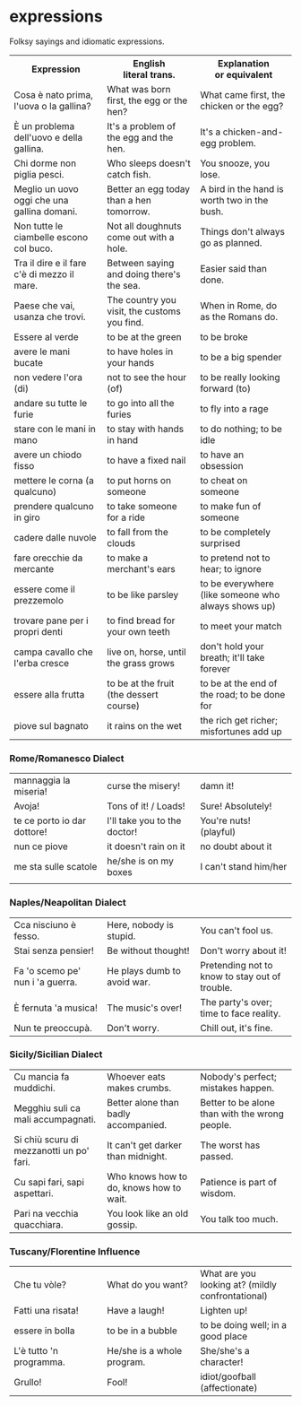 # expressions

Folksy sayings and idiomatic expressions.

<p>
<table>
<tr>
<th>Expression</th><th>English<br/>literal trans.</th><th>Explanation<br/>or equivalent</th>
</tr>
<tr>
<td width="33%">Cosa è nato prima, l'uova o la gallina?</td>
<td width="33%">What was born first, the egg or the hen?</td>
<td width="34%">What came first, the chicken or the egg?</td>
</tr>
<tr>
<td width="33%">È un problema dell'uovo e della gallina.</td>
<td width="33%">It's a problem of the egg and the hen.</td>
<td width="34%">It's a chicken-and-egg problem.</td>
</tr>
<tr>
<td width="33%">Chi dorme non piglia pesci.</td>
<td width="33%">Who sleeps doesn't catch fish.</td>
<td width="34%">You snooze, you lose.</td>
</tr>
<tr>
<td width="33%">Meglio un uovo oggi che una gallina domani.</td>
<td width="33%">Better an egg today than a hen tomorrow.</td>
<td width="34%">A bird in the hand is worth two in the bush.</td>
</tr>
<tr>
<td width="33%">Non tutte le ciambelle escono col buco.</td>
<td width="33%">Not all doughnuts come out with a hole.</td>
<td width="34%">Things don't always go as planned.</td>
</tr>
<tr>
<td width="33%">Tra il dire e il fare c'è di mezzo il mare.</td>
<td width="33%">Between saying and doing there's the sea.</td>
<td width="34%">Easier said than done.</td>
</tr>
<tr>
<td width="33%">Paese che vai, usanza che trovi.</td>
<td width="33%">The country you visit, the customs you find.</td>
<td width="34%">When in Rome, do as the Romans do.</td>
</tr>
<tr>
<td width="33%">Essere al verde</td>
<td width="33%">to be at the green</td>
<td width="34%">to be broke</td>
</tr>
<tr>
<td width="33%">avere le mani bucate</td>
<td width="33%">to have holes in your hands</td>
<td width="34%">to be a big spender</td>
</tr>
<tr>
<td width="33%">non vedere l'ora (di)</td>
<td width="33%">not to see the hour (of)</td>
<td width="34%">to be really looking forward (to)</td>
</tr>
<tr>
<td width="33%">andare su tutte le furie</td>
<td width="33%">to go into all the furies</td>
<td width="34%">to fly into a rage</td>
</tr>
<tr>
<td width="33%">stare con le mani in mano</td>
<td width="33%">to stay with hands in hand</td>
<td width="34%">to do nothing; to be idle</td>
</tr>
<tr>
<td width="33%">avere un chiodo fisso</td>
<td width="33%">to have a fixed nail</td>
<td width="34%">to have an obsession</td>
</tr>
<tr>
<td width="33%">mettere le corna (a qualcuno)</td>
<td width="33%">to put horns on someone</td>
<td width="34%">to cheat on someone</td>
</tr>
<tr>
<td width="33%">prendere qualcuno in giro</td>
<td width="33%">to take someone for a ride</td>
<td width="34%">to make fun of someone</td>
</tr>
<tr>
<td width="33%">cadere dalle nuvole</td>
<td width="33%">to fall from the clouds</td>
<td width="34%">to be completely surprised</td>
</tr>
<tr>
<td width="33%">fare orecchie da mercante</td>
<td width="33%">to make a merchant's ears</td>
<td width="34%">to pretend not to hear; to ignore</td>
</tr>
<tr>
<td width="33%">essere come il prezzemolo</td>
<td width="33%">to be like parsley</td>
<td width="34%">to be everywhere (like someone who always shows up)</td>
</tr>
<tr>
<td width="33%">trovare pane per i propri denti</td>
<td width="33%">to find bread for your own teeth</td>
<td width="34%">to meet your match</td>
</tr>
<tr>
<td width="33%">campa cavallo che l'erba cresce</td>
<td width="33%">live on, horse, until the grass grows</td>
<td width="34%">don't hold your breath; it'll take forever</td>
</tr>
<tr>
<td width="33%">essere alla frutta</td>
<td width="33%">to be at the fruit (the dessert course)</td>
<td width="34%">to be at the end of the road; to be done for</td>
</tr>
<tr>
<td width="33%">piove sul bagnato</td>
<td width="33%">it rains on the wet</td>
<td width="34%">the rich get richer; misfortunes add up</td>
</tr>
</table>
</p>

<h3>Rome/Romanesco Dialect</h3>

<p>
<table>
<tr>
<td width="33%">mannaggia la miseria!</td>
<td width="33%">curse the misery!</td>
<td width="34%">damn it!</td>
</tr>
<tr>
<td width="33%">Avoja!</td>
<td width="33%">Tons of it! / Loads!</td>
<td width="34%">Sure! Absolutely!</td>
</tr>
<tr>
<td width="33%">te ce porto io dar dottore!</td>
<td width="33%">I'll take you to the doctor!</td>
<td width="34%">You're nuts! (playful)</td>
</tr>
<tr>
<td width="33%">nun ce piove</td>
<td width="33%">it doesn't rain on it</td>
<td width="34%">no doubt about it</td>
</tr>
<tr>
<td width="33%">me sta sulle scatole</td>
<td width="33%">he/she is on my boxes</td>
<td width="34%">I can't stand him/her</td>
</tr>
<tr>
<td width="33%"></td>
<td width="33%"></td>
<td width="34%"></td>
</tr>
</table>
</p>

<h3>Naples/Neapolitan Dialect</h3>

<p>
<table>
<tr>
<td width="33%">Cca nisciuno è fesso.</td>
<td width="33%">Here, nobody is stupid.</td>
<td width="34%">You can't fool us.</td>
</tr>
<tr>
<td width="33%">Stai senza pensier!</td>
<td width="33%">Be without thought!</td>
<td width="34%">Don't worry about it!</td>
</tr>
<tr>
<td width="33%">Fa 'o scemo pe' nun i 'a guerra.</td>
<td width="33%">He plays dumb to avoid war.</td>
<td width="34%">Pretending not to know to stay out of trouble.</td>
</tr>
<tr>
<td width="33%">È fernuta 'a musica!</td>
<td width="33%">The music's over!</td>
<td width="34%">The party's over; time to face reality.</td>
</tr>
<tr>
<td width="33%">Nun te preoccupà.</td>
<td width="33%">Don't worry.</td>
<td width="34%">Chill out, it's fine.</td>
</tr>
</table>
</p>

<h3>Sicily/Sicilian Dialect</h3>

<p>
<table>
<tr>
<td width="33%">Cu mancia fa muddichi.</td>
<td width="33%">Whoever eats makes crumbs.</td>
<td width="34%">Nobody's perfect; mistakes happen.</td>
</tr>
<tr>
<td width="33%">Megghiu suli ca mali accumpagnati.</td>
<td width="33%">Better alone than badly accompanied.</td>
<td width="34%">Better to be alone than with the wrong people.</td>
</tr>
<tr>
<td width="33%">Si chiù scuru di mezzanotti un po' fari.</td>
<td width="33%">It can't get darker than midnight.</td>
<td width="34%">The worst has passed.</td>
</tr>
<tr>
<td width="33%">Cu sapi fari, sapi aspettari.</td>
<td width="33%">Who knows how to do, knows how to wait.</td>
<td width="34%">Patience is part of wisdom.</td>
</tr>
<tr>
<td width="33%">Pari na vecchia quacchiara.</td>
<td width="33%">You look like an old gossip.</td>
<td width="34%">You talk too much.</td>
</tr>
</table>
</p>

<h3>Tuscany/Florentine Influence</h3>

<p>
<table>
<tr>
<td width="33%">Che tu vòle?</td>
<td width="33%">What do you want?</td>
<td width="34%">What are you looking at? (mildly confrontational)</td>
</tr>
<tr>
<td width="33%">Fatti una risata!</td>
<td width="33%">Have a laugh!</td>
<td width="34%">Lighten up!</td>
</tr>
<tr>
<td width="33%">essere in bolla</td>
<td width="33%">to be in a bubble</td>
<td width="34%">to be doing well; in a good place</td>
</tr>
<tr>
<td width="33%">L'è tutto 'n programma.</td>
<td width="33%">He/she is a whole program.</td>
<td width="34%">She/she's a character!</td>
</tr>
<tr>
<td width="33%">Grullo!</td>
<td width="33%">Fool!</td>
<td width="34%">idiot/goofball (affectionate)</td>
</tr>
</table>
</p>
